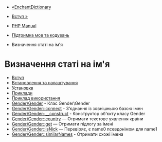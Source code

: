 - [«EnchantDictionary](class.enchantdictionary.md)
- [Вступ »](intro.gender.md)

- [PHP Manual](index.md)
- [Підтримка мов та кодувань](refs.international.md)
- Визначення статі на ім'я

# Визначення статі на ім'я

- [Вступ](intro.gender.md)
- [Встановлення та налаштування](gender.setup.md)
- [Установка](gender.installation.md)
- [Приклади](gender.examples.md)
- [Приклад використання](gender.example.admin.md)
- [Gender\Gender](class.gender.md) - Клас Gender\Gender
- [Gender\Gender::connect](gender-gender.connect.md) -
З'єднання із зовнішньою базою імен
- [Gender\Gender::\_\_construct](gender-gender.construct.md) -
Конструктор об'єкту класу Gender
- [Gender\Gender::country](gender-gender.country.md) — Отримати
текстове уявлення країни
- [Gender\Gender::get](gender-gender.get.md) — Отримати підлогу за
імені
- [Gender\Gender::isNick](gender-gender.isnick.md) — Перевіряє,
є name0 псевдонімом для name1
- [Gender\Gender::similarNames](gender-gender.similarnames.md) -
Отримати схожі імена
